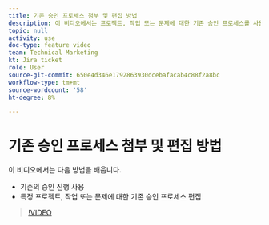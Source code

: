 ```yaml
---
title: 기존 승인 프로세스 첨부 및 편집 방법
description: 이 비디오에서는 프로젝트, 작업 또는 문제에 대한 기존 승인 프로세스를 사용하고 편집하는 방법을 알아봅니다.
topic: null
activity: use
doc-type: feature video
team: Technical Marketing
kt: Jira ticket
role: User
source-git-commit: 650e4d346e1792863930dcebafacab4c88f2a8bc
workflow-type: tm+mt
source-wordcount: '58'
ht-degree: 8%

---
```


# 기존 승인 프로세스 첨부 및 편집 방법

이 비디오에서는 다음 방법을 배웁니다.

* 기존의 승인 진행 사용
* 특정 프로젝트, 작업 또는 문제에 대한 기존 승인 프로세스 편집

>[!VIDEO](https://video.tv.adobe.com/v/335226/?quality=12&learn=on)
